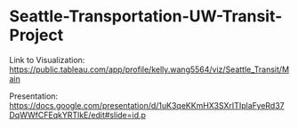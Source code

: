 # Seattle-Transportation-UW-Transit-Project

Link to Visualization: https://public.tableau.com/app/profile/kelly.wang5564/viz/Seattle_Transit/Main 

Presentation: https://docs.google.com/presentation/d/1uK3qeKKmHX3SXrITIplaFyeRd37DqWWfCFEqkYRTlkE/edit#slide=id.p 
